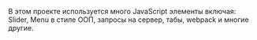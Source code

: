 В этом проекте используется много JavaScript элементы включая: Slider, Menu в стиле ООП, запросы на сервер, табы, webpack и многие другие. 
